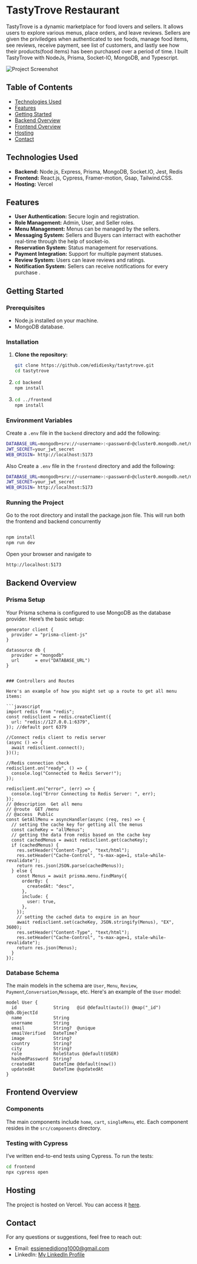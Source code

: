 # TastyTrove Restaurant

TastyTrove is a dynamic marketplace for food lovers and sellers. It allows users to explore various menus, place orders, and leave reviews. Sellers are given the priviledges when authenticated to see foods, manage food items, see reviews, receive payment, see list of customers, and lastly see how their products(food items) has been purchased over a period of time. I built TastyTrove with NodeJs, Prisma, Socket-IO, MongoDB, and Typescript.

![Project Screenshot](/Tasttrove_1.png)

## Table of Contents

- [Technologies Used](#technologies-used)
- [Features](#features)
- [Getting Started](#getting-started)
- [Backend Overview](#backend-overview)
- [Frontend Overview](#frontend-overview)
- [Hosting](#hosting)
- [Contact](#contact)

## Technologies Used

- **Backend:** Node.js, Express, Prisma, MongoDB, Socket.IO, Jest, Redis
- **Frontend:** React.js, Cypress, Framer-motion, Gsap, Tailwind.CSS.
- **Hosting:** Vercel

## Features

- **User Authentication:** Secure login and registration.
- **Role Management:** Admin, User, and Seller roles.
- **Menu Management:** Menus can be managed by the sellers.
- **Messaging System:** Sellers and Buyers can interract with eachother real-time through the help of socket-io.
- **Reservation System:** Status management for reservations.
- **Payment Integration:** Support for multiple payment statuses.
- **Review System:** Users can leave reviews and ratings.
- **Notification System:** Sellers can receive notifications for every purchase .

## Getting Started

### Prerequisites

- Node.js installed on your machine.
- MongoDB database.

### Installation

1. **Clone the repository:**
   ```bash
   git clone https://github.com/edidiesky/tastytrove.git
   cd tastytrove
   ```
2. ```bash
   cd backend
   npm install
   ```

3. ```bash
   cd ../frontend
   npm install
   ```

### Environment Variables

Create a `.env` file in the `backend` directory and add the following:

```bash
DATABASE_URL=mongodb+srv://<username>:<password>@cluster0.mongodb.net/mydatabase?retryWrites=true&w=majority
JWT_SECRET=your_jwt_secret
WEB_ORIGIN= http://localhost:5173
```

Also Create a `.env` file in the `frontend` directory and add the following:

```bash
DATABASE_URL=mongodb+srv://<username>:<password>@cluster0.mongodb.net/mydatabase?retryWrites=true&w=majority
JWT_SECRET=your_jwt_secret
WEB_ORIGIN= http://localhost:5173
```

### Running the Project

Go to the root directory and install the package.json file. This will run both the frontend and backend concurrently

```bash

npm install
npm run dev
```

Open your browser and navigate to

```bash
http://localhost:5173
```

## Backend Overview

### Prisma Setup

Your Prisma schema is configured to use MongoDB as the database provider. Here’s the basic setup:

````prisma
generator client {
  provider = "prisma-client-js"
}

datasource db {
  provider = "mongodb"
  url      = env("DATABASE_URL")
}


### Controllers and Routes

Here's an example of how you might set up a route to get all menu items:

```javascript
import redis from "redis";
const redisclient = redis.createClient({
  url: "redis://127.0.0.1:6379",
}); //default port 6379

//Connect redis client to redis server
(async () => {
  await redisclient.connect();
})();

//Redis connection check
redisclient.on("ready", () => {
  console.log("Connected to Redis Server!");
});

redisclient.on("error", (err) => {
  console.log("Error Connecting to Redis Server: ", err);
});
// @description  Get all menu
// @route  GET /menu
// @access  Public
const GetAllMenu = asyncHandler(async (req, res) => {
  // setting the cache key for getting all the menus
  const cacheKey = "allMenus";
  // getting the data from redis based on the cache key
  const cachedMenus = await redisclient.get(cacheKey);
  if (cachedMenus) {
    res.setHeader("Content-Type", "text/html");
    res.setHeader("Cache-Control", "s-max-age=1, stale-while-revalidate");
    return res.json(JSON.parse(cachedMenus));
  } else {
    const Menus = await prisma.menu.findMany({
      orderBy: {
        createdAt: "desc",
      },
      include: {
        user: true,
      },
    });
    // setting the cached data to expire in an hour
    await redisclient.set(cacheKey, JSON.stringify(Menus), "EX", 3600);
    res.setHeader("Content-Type", "text/html");
    res.setHeader("Cache-Control", "s-max-age=1, stale-while-revalidate");
    return res.json(Menus);
  }
});
````

### Database Schema

The main models in the schema are `User`, `Menu`, `Review`, `Payment`,`Conversation`,`Message`, etc. Here's an example of the `User` model:

```prisma
model User {
  id              String   @id @default(auto()) @map("_id") @db.ObjectId
  name            String
  username        String
  email           String?  @unique
  emailVerified   DateTime?
  image           String?
  country         String?
  city            String?
  role            RoleStatus @default(USER)
  hashedPassword  String?
  createdAt       DateTime @default(now())
  updatedAt       DateTime @updatedAt
}
```

## Frontend Overview

### Components

The main components include `home`, `cart`, `singleMenu`, etc. Each component resides in the `src/components` directory.

### Testing with Cypress

I’ve written end-to-end tests using Cypress. To run the tests:

```bash
cd frontend
npx cypress open
```

## Hosting

The project is hosted on Vercel. You can access it [here](https://tastytrove.vercel.app/).

## Contact

For any questions or suggestions, feel free to reach out:

- Email: [essienedidiong1000@gmail.com](mailto:essienedidiong1000@gmail.com)
- LinkedIn: [My LinkedIn Profile](https://www.linkedin.com/in/victorezekielessien)

